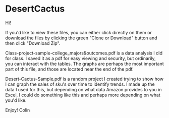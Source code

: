# DesertCactus
Hi!

If you'd like to view these files, you can either click directly on them or download the files by clicking the green "Clone or Download" button and then click "Download Zip".

Class-project-sample-college_majors&outcomes.pdf is a data analysis I did for class. I saved it as a pdf for easy viewing and security, but ordinarily, you can interact with the tables. The graphs are perhaps the most important part of this file, and those are located near the end of the pdf.

Desert-Cactus-Sample.pdf is a random project I created trying to show how I can graph the sales of sku's over time to identify trends. I made up the data I used for this, but depending on what data Amazon provides to you in Excel, I could do something like this and perhaps more depending on what you'd like.

Enjoy!
Colin
